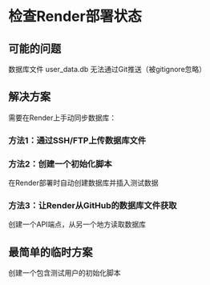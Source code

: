 # 检查Render部署状态

## 可能的问题

数据库文件 user_data.db 无法通过Git推送（被gitignore忽略）

## 解决方案

需要在Render上手动同步数据库：

### 方法1：通过SSH/FTP上传数据库文件

### 方法2：创建一个初始化脚本

在Render部署时自动创建数据库并插入测试数据

### 方法3：让Render从GitHub的数据库文件获取

创建一个API端点，从另一个地方读取数据库

## 最简单的临时方案

创建一个包含测试用户的初始化脚本

